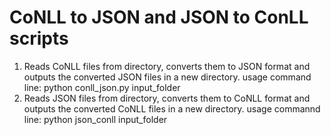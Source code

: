 # CoNLL to JSON and JSON to ConLL scripts
1. Reads CoNLL files from directory, converts them to JSON format and outputs the converted JSON files in a new directory.
        usage command line: python conll_json.py input_folder
3. Reads JSON files from directory, converts them to CoNLL format and outputs the converted CoNLL files in a new directory.
        usage commannd line: python json_conll input_folder


